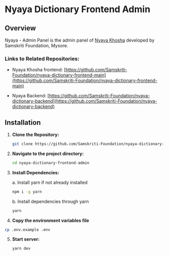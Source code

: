# Nyaya Dictionary Frontend Admin

## Overview

Nyaya - Admin Panel is the admin panel of [Nyaya Khosha](https://github.com/Samskriti-Foundation/nyaya-dictionary-frontend-main) developed by Samskriti Foundation, Mysore.

### Links to Related Repositories:

- Nyaya Khosha frontend: [https://github.com/Samskriti-Foundation/nyaya-dictionary-frontend-main](https://github.com/Samskriti-Foundation/nyaya-dictionary-frontend-main)
  
- Nyaya Backend: [https://github.com/Samskriti-Foundation/nyaya-dictionary-backend](https://github.com/Samskriti-Foundation/nyaya-dictionary-backend)

## Installation

1. **Clone the Repository:**

   ```bash
   git clone https://github.com/Samskriti-Foundation/nyaya-dictionary-frontend-admin.git
   ```
   
2. **Navigate to the project directory:**
  
    ```bash
    cd nyaya-dictionary-frontend-admin
    ```

3. **Install Dependencies:**
   
    a. Install yarn if not already installed

    ```bash
    npm i -g yarn
    ```
    
    b. Install dependencies through yarn

   ```bash
   yarn
   ```

4. **Copy the environment variables file**
   
  ```bash
  cp .env.example .env
  ```

5. **Start server:**

   ```bash
   yarn dev
   ```
